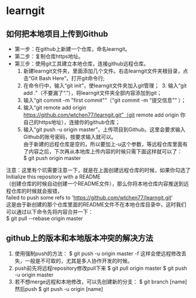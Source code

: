 # learngit
## 如何把本地项目上传到Github  
- 第一步：在github上新建一个仓库，命名learngit。
- 第二步：复制仓库https地址。
- 第三步：使用git工具建立本地仓库，连接github远程仓库。
  1. 新建learngit文件夹，里面添加几个文件。右击learngit文件夹根目录，点击“Git Bash Here”，打开git命令行;
  2. 在命令行中，输入“git init”，使learngit文件夹加入git管理；
  3. 输入“git add .”（不要漏了“.”），将learngit文件夹全部内容添加到git；
  4. 输入“git commit -m "first commit"”（“git commit -m "提交信息"”
）；
  5. 输入“git remote add origin https://github.com/wtchen77/learngit.git”（git remote add origin 你自己的https地址），连接你的github仓库；
  6. 输入“git push -u origin master”，上传项目到Github。这里会要求输入Github的账号密码，按要求输入就可以。  
由于新建的远程仓库是空的，所以要加上-u这个参数，等远程仓库里面有了内容之后，下次再从本地库上传内容的时候只需下面这样就可以了：  
$ git push origin master  

注意：这里有个坑需要注意一下，就是在上面创建远程仓库的时候，如果你勾选了Initialize this repository with a README  
（创建仓库的时候自动创建一个README文件），那么你将本地仓库内容推送到远程仓库的时候就会报错，  
failed to push some refs to 'https://github.com/wtchen77/learngit.git'  
这是由于新创建的那个仓库里面的README文件不在本地仓库目录中，这时我们可以通过以下命令先将内容合并一下：  
$ git pull --rebase origin master  

## github上的版本和本地版本冲突的解决方法
1. 使用强制push的方法：
$ git push -u origin master -f
这样会使远程修改丢失，一般是不可取的，尤其是多人协作开发的时候。
2. push前先将远程repository修改pull下来
$ git pull origin master
$ git push -u origin master
3. 若不想merge远程和本地修改，可以先创建新的分支：
$ git branch [name]
然后push
$ git push -u origin [name]

